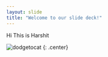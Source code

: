 ```yaml
---
layout: slide
title: "Welcome to our slide deck!"
---
```


Hi This is Harshit

![dodgetocat](https://octodex.github.com/images/dodgetocat_v2.png)
{: .center}
